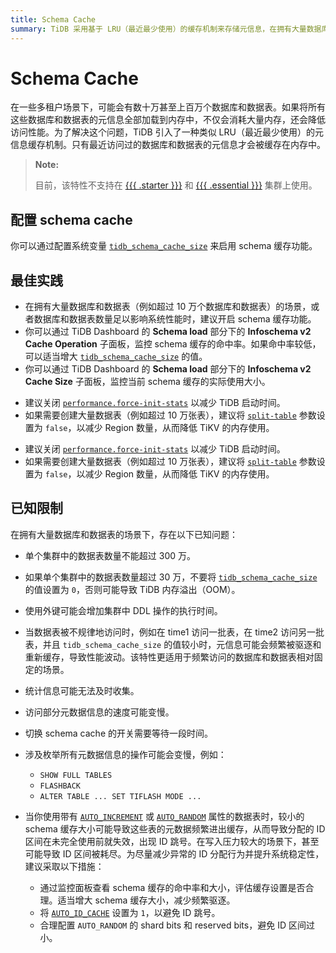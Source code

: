 ```yaml
---
title: Schema Cache
summary: TiDB 采用基于 LRU（最近最少使用）的缓存机制来存储元信息，在拥有大量数据库和数据表的场景下，能够显著降低内存使用并提升性能。
---
```


# Schema Cache

在一些多租户场景下，可能会有数十万甚至上百万个数据库和数据表。如果将所有这些数据库和数据表的元信息全部加载到内存中，不仅会消耗大量内存，还会降低访问性能。为了解决这个问题，TiDB 引入了一种类似 LRU（最近最少使用）的元信息缓存机制。只有最近访问过的数据库和数据表的元信息才会被缓存在内存中。

> **Note:**
>
> 目前，该特性不支持在 [{{{ .starter }}}](https://docs.pingcap.com/tidbcloud/select-cluster-tier#tidb-cloud-serverless) 和 [{{{ .essential }}}](https://docs.pingcap.com/tidbcloud/select-cluster-tier#essential) 集群上使用。

## 配置 schema cache

你可以通过配置系统变量 [`tidb_schema_cache_size`](/system-variables.md#tidb_schema_cache_size-new-in-v800) 来启用 schema 缓存功能。

## 最佳实践

- 在拥有大量数据库和数据表（例如超过 10 万个数据库和数据表）的场景，或者数据库和数据表数量足以影响系统性能时，建议开启 schema 缓存功能。
- 你可以通过 TiDB Dashboard 的 **Schema load** 部分下的 **Infoschema v2 Cache Operation** 子面板，监控 schema 缓存的命中率。如果命中率较低，可以适当增大 [`tidb_schema_cache_size`](/system-variables.md#tidb_schema_cache_size-new-in-v800) 的值。
- 你可以通过 TiDB Dashboard 的 **Schema load** 部分下的 **Infoschema v2 Cache Size** 子面板，监控当前 schema 缓存的实际使用大小。

<CustomContent platform="tidb">

- 建议关闭 [`performance.force-init-stats`](/tidb-configuration-file.md#force-init-stats-new-in-v657-and-v710) 以减少 TiDB 启动时间。
- 如果需要创建大量数据表（例如超过 10 万张表），建议将 [`split-table`](/tidb-configuration-file.md#split-table) 参数设置为 `false`，以减少 Region 数量，从而降低 TiKV 的内存使用。

</CustomContent>

<CustomContent platform="tidb-cloud">

- 建议关闭 [`performance.force-init-stats`](https://docs.pingcap.com/tidb/stable/tidb-configuration-file/#force-init-stats-new-in-v657-and-v710) 以减少 TiDB 启动时间。
- 如果需要创建大量数据表（例如超过 10 万张表），建议将 [`split-table`](https://docs.pingcap.com/tidb/stable/tidb-configuration-file/#split-table) 参数设置为 `false`，以减少 Region 数量，从而降低 TiKV 的内存使用。

</CustomContent>

## 已知限制

在拥有大量数据库和数据表的场景下，存在以下已知问题：

- 单个集群中的数据表数量不能超过 300 万。
- 如果单个集群中的数据表数量超过 30 万，不要将 [`tidb_schema_cache_size`](/system-variables.md#tidb_schema_cache_size-new-in-v800) 的值设置为 `0`，否则可能导致 TiDB 内存溢出（OOM）。
- 使用外键可能会增加集群中 DDL 操作的执行时间。
- 当数据表被不规律地访问时，例如在 time1 访问一批表，在 time2 访问另一批表，并且 `tidb_schema_cache_size` 的值较小时，元信息可能会频繁被驱逐和重新缓存，导致性能波动。该特性更适用于频繁访问的数据库和数据表相对固定的场景。
- 统计信息可能无法及时收集。
- 访问部分元数据信息的速度可能变慢。
- 切换 schema cache 的开关需要等待一段时间。
- 涉及枚举所有元数据信息的操作可能会变慢，例如：

    - `SHOW FULL TABLES`
    - `FLASHBACK`
    - `ALTER TABLE ... SET TIFLASH MODE ...`

- 当你使用带有 [`AUTO_INCREMENT`](/auto-increment.md) 或 [`AUTO_RANDOM`](/auto-random.md) 属性的数据表时，较小的 schema 缓存大小可能导致这些表的元数据频繁进出缓存，从而导致分配的 ID 区间在未完全使用前就失效，出现 ID 跳号。在写入压力较大的场景下，甚至可能导致 ID 区间被耗尽。为尽量减少异常的 ID 分配行为并提升系统稳定性，建议采取以下措施：

    - 通过监控面板查看 schema 缓存的命中率和大小，评估缓存设置是否合理。适当增大 schema 缓存大小，减少频繁驱逐。
    - 将 [`AUTO_ID_CACHE`](/auto-increment.md#auto_id_cache) 设置为 `1`，以避免 ID 跳号。
    - 合理配置 `AUTO_RANDOM` 的 shard bits 和 reserved bits，避免 ID 区间过小。